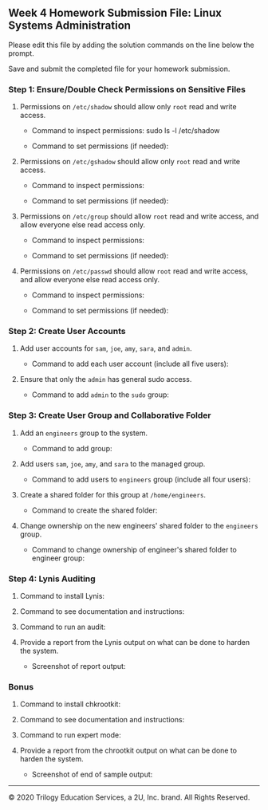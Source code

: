 ## Week 4 Homework Submission File: Linux Systems Administration

Please edit this file by adding the solution commands on the line below the prompt.

Save and submit the completed file for your homework submission.


### Step 1: Ensure/Double Check Permissions on Sensitive Files

1. Permissions on `/etc/shadow` should allow only `root` read and write access.

    - Command to inspect permissions: 
       sudo ls -l /etc/shadow
    
    - Command to set permissions (if needed):

2. Permissions on `/etc/gshadow` should allow only `root` read and write access.

    - Command to inspect permissions:

    - Command to set permissions (if needed):

3. Permissions on `/etc/group` should allow `root` read and write access, and allow everyone else read access only.

    - Command to inspect permissions:

    - Command to set permissions (if needed):

4. Permissions on `/etc/passwd` should allow `root` read and write access, and allow everyone else read access only.

    - Command to inspect permissions:

    - Command to set permissions (if needed):

### Step 2: Create User Accounts

1. Add user accounts for `sam`, `joe`, `amy`, `sara`, and `admin`.

    - Command to add each user account (include all five users):

2. Ensure that only the `admin` has general sudo access.

    - Command to add `admin` to the `sudo` group:

### Step 3: Create User Group and Collaborative Folder

1. Add an `engineers` group to the system.

    - Command to add group:

2. Add users `sam`, `joe`, `amy`, and `sara` to the managed group.

    - Command to add users to `engineers` group (include all four users):

3. Create a shared folder for this group at `/home/engineers`.

    - Command to create the shared folder:

4. Change ownership on the new engineers' shared folder to the `engineers` group.

    - Command to change ownership of engineer's shared folder to engineer group:

### Step 4: Lynis Auditing

1. Command to install Lynis:

2. Command to see documentation and instructions:

3. Command to run an audit:

4. Provide a report from the Lynis output on what can be done to harden the system.

    - Screenshot of report output:


### Bonus
1. Command to install chkrootkit:

2. Command to see documentation and instructions:

3. Command to run expert mode:

4. Provide a report from the chrootkit output on what can be done to harden the system.
    - Screenshot of end of sample output:

---
© 2020 Trilogy Education Services, a 2U, Inc. brand. All Rights Reserved.
